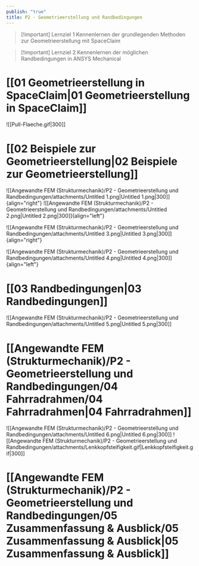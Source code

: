 ```yaml
---
publish: "true"
title: P2 - Geometrieerstellung und Randbedingungen
---
```



> [!important]  Lernziel 1
> Kennenlernen der grundlegenden Methoden zur Geometrieerstellung mit SpaceClaim  
  
> [!important]  Lernziel 2
> Kennenlernen der möglichen Randbedingungen in ANSYS Mechanical  
  
# [[01 Geometrieerstellung in SpaceClaim|01 Geometrieerstellung in SpaceClaim]]
![[Pull-Flaeche.gif|300]]
  
# [[02 Beispiele zur Geometrieerstellung|02 Beispiele zur Geometrieerstellung]]
![[Angewandte FEM (Strukturmechanik)/P2 - Geometrieerstellung und Randbedingungen/attachments/Untitled 1.png|Untitled 1.png|300]]{align="right"}
![[Angewandte FEM (Strukturmechanik)/P2 - Geometrieerstellung und Randbedingungen/attachments/Untitled 2.png|Untitled 2.png|300]]{align="left"}

![[Angewandte FEM (Strukturmechanik)/P2 - Geometrieerstellung und Randbedingungen/attachments/Untitled 3.png|Untitled 3.png|300]]{align="right"}
  
![[Angewandte FEM (Strukturmechanik)/P2 - Geometrieerstellung und Randbedingungen/attachments/Untitled 4.png|Untitled 4.png|300]]{align="left"}
  
  
# [[03 Randbedingungen|03 Randbedingungen]]
![[Angewandte FEM (Strukturmechanik)/P2 - Geometrieerstellung und Randbedingungen/attachments/Untitled 5.png|Untitled 5.png|300]]
# [[Angewandte FEM (Strukturmechanik)/P2 - Geometrieerstellung und Randbedingungen/04 Fahrradrahmen/04 Fahrradrahmen|04 Fahrradrahmen]]
![[Angewandte FEM (Strukturmechanik)/P2 - Geometrieerstellung und Randbedingungen/attachments/Untitled 6.png|Untitled 6.png|300]]
![[Angewandte FEM (Strukturmechanik)/P2 - Geometrieerstellung und Randbedingungen/attachments/Lenkkopfsteifigkeit.gif|Lenkkopfsteifigkeit.gif|300]]

# [[Angewandte FEM (Strukturmechanik)/P2 - Geometrieerstellung und Randbedingungen/05 Zusammenfassung & Ausblick/05 Zusammenfassung & Ausblick|05 Zusammenfassung & Ausblick]]